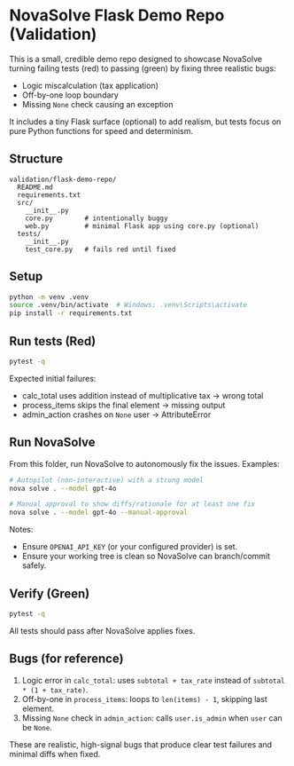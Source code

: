 # NovaSolve Flask Demo Repo (Validation)

This is a small, credible demo repo designed to showcase NovaSolve turning failing tests (red) to passing (green) by fixing three realistic bugs:

- Logic miscalculation (tax application)
- Off-by-one loop boundary
- Missing `None` check causing an exception

It includes a tiny Flask surface (optional) to add realism, but tests focus on pure Python functions for speed and determinism.

## Structure

```
validation/flask-demo-repo/
  README.md
  requirements.txt
  src/
    __init__.py
    core.py        # intentionally buggy
    web.py         # minimal Flask app using core.py (optional)
  tests/
    __init__.py
    test_core.py   # fails red until fixed
```

## Setup

```bash
python -m venv .venv
source .venv/bin/activate  # Windows: .venv\Scripts\activate
pip install -r requirements.txt
```

## Run tests (Red)

```bash
pytest -q
```

Expected initial failures:

- calc_total uses addition instead of multiplicative tax → wrong total
- process_items skips the final element → missing output
- admin_action crashes on `None` user → AttributeError

## Run NovaSolve

From this folder, run NovaSolve to autonomously fix the issues. Examples:

```bash
# Autopilot (non-interactive) with a strong model
nova solve . --model gpt-4o

# Manual approval to show diffs/rationale for at least one fix
nova solve . --model gpt-4o --manual-approval
```

Notes:

- Ensure `OPENAI_API_KEY` (or your configured provider) is set.
- Ensure your working tree is clean so NovaSolve can branch/commit safely.

## Verify (Green)

```bash
pytest -q
```

All tests should pass after NovaSolve applies fixes.

## Bugs (for reference)

1) Logic error in `calc_total`: uses `subtotal + tax_rate` instead of `subtotal * (1 + tax_rate)`.
2) Off-by-one in `process_items`: loops to `len(items) - 1`, skipping last element.
3) Missing `None` check in `admin_action`: calls `user.is_admin` when `user` can be `None`.

These are realistic, high-signal bugs that produce clear test failures and minimal diffs when fixed.


